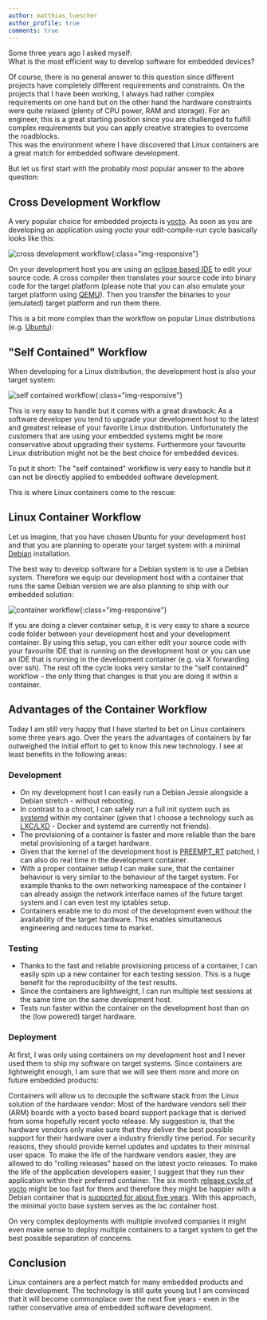 ```yaml
---
author: matthias_luescher
author_profile: true
comments: true
---
```


Some three years ago I asked myself:  
What is the most efficient way to develop software for embedded devices?

Of course, there is no general answer to this question since different projects have completely
different requirements and constraints. On the projects that I have been working, I always had
rather complex requirements on one hand but on the other hand the hardware constraints were quite
relaxed (plenty of CPU power, RAM and storage). For an engineer, this is a great starting
position since you are challenged to
fulfill complex requirements but you can apply creative strategies to overcome the roadblocks.  
This was the environment where I have discovered that Linux containers are a great match for embedded
software development.

But let us first start with the probably most popular answer to the above question:

## Cross Development Workflow

A very popular choice for embedded projects is [yocto](https://www.yoctoproject.org/). As soon as you
are developing an application using yocto your edit-compile-run cycle basically looks like this: 

![cross development workflow](/assets/images/blog/cross-compilation-cycle.png){:class="img-responsive"}

On your development host you are using an [eclipse based IDE](http://www.eclipse.org/) to edit your
source code. A cross compiler then translates your source code into binary code for the target platform
(please note that you can also emulate your target platform using [QEMU](http://wiki.qemu.org)). Then
you transfer the binaries to your (emulated) target platform and run them there.

This is a bit more complex than the workflow on popular Linux distributions
(e.g. [Ubuntu](https://www.ubuntu.com/)):

## "Self Contained" Workflow

When developing for a Linux distribution, the development host is also your target system:

![self contained workflow](/assets/images/blog/self-contained-cycle.png){:class="img-responsive"}

This is very easy to handle but it comes with a great drawback: As a software developer you tend to
upgrade your development host to the latest and greatest release of your favorite Linux
distribution. Unfortunately the customers that are using your embedded systems might be more conservative
about upgrading their systems. Furthermore your favourite Linux distribution might not be the best choice
for embedded devices.

To put it short: The "self contained" workflow is very easy to handle but it can not be directly applied
to embedded software development.

This is where Linux containers come to the rescue:

## Linux Container Workflow

Let us imagine, that you have chosen Ubuntu for your development host and that you are planning to operate
your target system with a minimal [Debian](https://www.debian.org/) installation.

The best way to develop software for a Debian system is to use a Debian system. Therefore we equip our
development host with a container that runs the same Debian version we are also planning to ship with
our embedded solution:

![container workflow](/assets/images/blog/container-cycle.png){:class="img-responsive"}

If you are doing a clever container setup, it is very easy to share a source code folder between your
development host and your development container. By using this setup, you can either edit your source code
with your favourite IDE that is running on the development host or you can use an IDE that is running in
the development container (e.g. via X forwarding over ssh). The rest oft the cycle looks very similar to
the "self contained" workflow - the only thing that changes is that you are doing it within a container.

## Advantages of the Container Workflow

Today I am still very happy that I have started to bet on Linux containers some three years ago. Over the years
the advantages of containers by far outweighed the initial effort to get to know this new technology.
I see at least benefits in the following areas:

### Development

- On my development host I can easily run a Debian Jessie alongside a Debian stretch - without rebooting. 
- In contrast to a chroot, I can safely run a full init system such as [systemd](https://en.wikipedia.org/wiki/Systemd)
within my container (given that I choose a technology such as [LXC/LXD](https://linuxcontainers.org) - Docker and
systemd are currently not friends).
- The provisioning of a container is faster and more reliable than the bare metal provisioning of a target hardware.
- Given that the kernel of the development host is [PREEMPT_RT](https://wiki.linuxfoundation.org/realtime/start)
patched, I can also do real time in the development container.
- With a proper container setup I can make sure, that the container behaviour is very similar to the behaviour 
of the target system. For example thanks to the own networking namespace of the container I can already assign
the network interface names of the future target system and I can even test my iptables setup.
- Containers enable me to do most of the development even without the availability of the target hardware. This
enables simultaneous engineering and reduces time to market.

### Testing

- Thanks to the fast and reliable provisioning process of a container, I can easily spin up a new container
for each testing session. This is a huge benefit for the reproducibility of the test results.
- Since the containers are lightweight, I can run multiple test sessions at the same time on the same development
host.
- Tests run faster within the container on the development host than on the (low powered) target hardware.

### Deployment

At first, I was only using containers on my development host and I never used them to ship my software on
target systems. Since containers are lightweight enough, I am sure that we will see them more and more on future
embedded products:

Containers will allow us to decouple the software stack from the Linux solution of the hardware vendor:
Most of the hardware vendors sell their (ARM) boards with a yocto based board support package that is derived from
some hopefully recent yocto release. My suggestion is,
that the hardware vendors only make sure that they deliver the best possible support for their hardware over a
industry friendly time period. For security reasons, they should provide kernel updates and updates to their
minimal user space. To make the life of the hardware vendors easier, they are allowed to do "rolling releases"
based on the latest yocto releases. To make the life of the application developers easier, I suggest that they run
their application within their preferred container. The six month
[release cycle of yocto](https://wiki.yoctoproject.org/wiki/Releases) might be too fast for them and
therefore they might be happier with a Debian container that is 
[supported for about five years](https://wiki.debian.org/LTS). With this approach, the minimal yocto base system serves
as the lxc container host.
 
On very complex deployments with multiple involved companies it might even make sense to deploy multiple
containers to a target system to get the best possible separation of concerns.

## Conclusion

Linux containers are a perfect match for many embedded products and their development. The technology is still quite
young but I am convinced that it will become commonplace over the next five years - even in the rather
conservative area of embedded software development.
